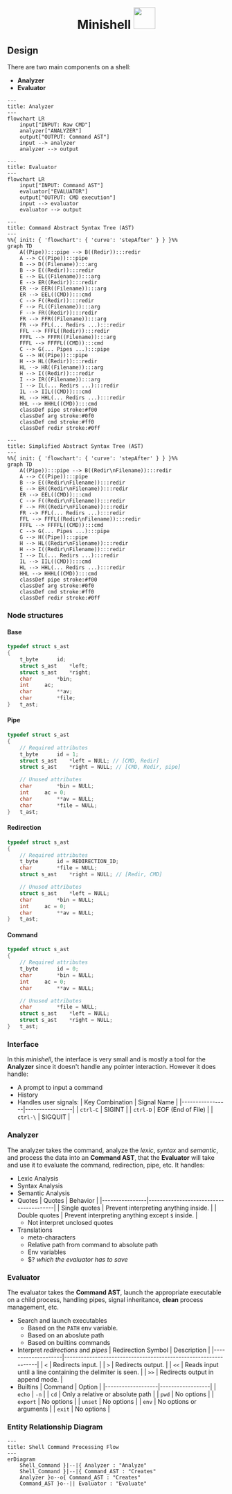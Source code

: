 <h1 align="center">
	Minishell
  <img src = "https://github.com/3lsy/minishell/assets/107457733/ab36bb69-86f6-4a46-ac1e-04b160dc9f9a" width = 50> 
</h1>

## Design
There are two main components on a shell:
- **Analyzer**
- **Evaluator**

```mermaid
---
title: Analyzer
---
flowchart LR
    input["INPUT: Raw CMD"]
    analyzer["ANALYZER"]
    output["OUTPUT: Command AST"]
    input --> analyzer
    analyzer --> output
```

```mermaid
---
title: Evaluator
---
flowchart LR
    input["INPUT: Command AST"]
    evaluator["EVALUATOR"]
    output["OUTPUT: CMD execution"]
    input --> evaluator
    evaluator --> output
```

```mermaid
---
title: Command Abstract Syntax Tree (AST)
---
%%{ init: { 'flowchart': { 'curve': 'stepAfter' } } }%%
graph TD
    A((Pipe)):::pipe --> B((Redir)):::redir
    A --> C((Pipe)):::pipe
    B --> D((Filename)):::arg
    B --> E((Redir)):::redir
    E --> EL((Filename)):::arg
    E --> ER((Redir)):::redir
    ER --> EER((Filename)):::arg
    ER --> EEL((CMD)):::cmd
    C --> F((Redir)):::redir
    F --> FL((Filename)):::arg
    F --> FR((Redir)):::redir
    FR --> FFR((Filename)):::arg
    FR --> FFL(... Redirs ...):::redir
    FFL --> FFFL((Redir)):::redir
    FFFL --> FFFR((Filename)):::arg
    FFFL --> FFFFL((CMD)):::cmd
    C --> G(... Pipes ...):::pipe
    G --> H((Pipe)):::pipe
    H --> HL((Redir)):::redir
    HL --> HR((Filename)):::arg
    H --> I((Redir)):::redir
    I --> IR((Filename)):::arg
    I --> IL(... Redirs ...):::redir
    IL --> IIL((CMD)):::cmd
    HL --> HHL(... Redirs ...):::redir
    HHL --> HHHL((CMD)):::cmd
    classDef pipe stroke:#f00
    classDef arg stroke:#0f0
    classDef cmd stroke:#ff0
    classDef redir stroke:#0ff
```

```mermaid
---
title: Simplified Abstract Syntax Tree (AST)
---
%%{ init: { 'flowchart': { 'curve': 'stepAfter' } } }%%
graph TD
    A((Pipe)):::pipe --> B((Redir\nFilename)):::redir
    A --> C((Pipe)):::pipe
    B --> E((Redir\nFilename)):::redir
    E --> ER((Redir\nFilename)):::redir
    ER --> EEL((CMD)):::cmd
    C --> F((Redir\nFilename)):::redir
    F --> FR((Redir\nFilename)):::redir
    FR --> FFL(... Redirs ...):::redir
    FFL --> FFFL((Redir\nFilename)):::redir
    FFFL --> FFFFL((CMD)):::cmd
    C --> G(... Pipes ...):::pipe
    G --> H((Pipe)):::pipe
    H --> HL((Redir\nFilename)):::redir
    H --> I((Redir\nFilename)):::redir
    I --> IL(... Redirs ...):::redir
    IL --> IIL((CMD)):::cmd
    HL --> HHL(... Redirs ...):::redir
    HHL --> HHHL((CMD)):::cmd
    classDef pipe stroke:#f00
    classDef arg stroke:#0f0
    classDef cmd stroke:#ff0
    classDef redir stroke:#0ff
```

### Node structures
#### Base
```c
typedef struct s_ast
{
	t_byte		id;
	struct s_ast	*left;
	struct s_ast	*right;
	char		*bin;
	int		ac;
	char		**av;
	char		*file;
}	t_ast;
```

#### Pipe
```c
typedef struct s_ast
{
	// Required attributes
	t_byte		id = 1;
	struct s_ast	*left = NULL; // [CMD, Redir]
	struct s_ast	*right = NULL; // [CMD, Redir, pipe]

	// Unused attributes
	char		*bin = NULL;
	int		ac = 0;
	char		**av = NULL;
	char		*file = NULL;
}	t_ast;
```

#### Redirection
```c
typedef struct s_ast
{
	// Required attributes
	t_byte		id = REDIRECTION_ID;
	char		*file = NULL;
	struct s_ast	*right = NULL; // [Redir, CMD]

	// Unused attributes
	struct s_ast	*left = NULL;
	char		*bin = NULL;
	int		ac = 0;
	char		**av = NULL;
}	t_ast;
```

#### Command
```c
typedef struct s_ast
{
	// Required attributes
	t_byte		id = 0;
	char		*bin = NULL;
	int		ac = 0;
	char		**av = NULL;

	// Unused attributes
	char		*file = NULL;
	struct s_ast	*left = NULL;
	struct s_ast	*right = NULL;
}	t_ast;
```

### Interface
In this *minishell*, the interface is very small and is mostly a tool for the **Analyzer** since it doesn't handle any pointer interaction.
However it does handle:
- A prompt to input a command
- History
- Handles user signals:
  | Key Combination | Signal Name     |
  |-----------------|-----------------|
  | `ctrl-C`        | SIGINT          |
  | `ctrl-D`        | EOF (End of File) |
  | `ctrl-\`        | SIGQUIT         |


### Analyzer
The analyzer takes the command, analyze the *lexic*, *syntax* and *semantic*, and process the data into an **Command AST**, that the **Evaluator** will take and use it to evaluate the command, redirection, pipe, etc.
It handles:
- Lexic Analysis
- Syntax Analysis
- Semantic Analysis
- Quotes
  | Quotes         | Behavior                               |
  |----------------|----------------------------------------|
  | Single quotes  | Prevent interpreting anything inside.  |
  | Double quotes  | Prevent interpreting anything except `$` inside. |
  - Not interpret unclosed quotes
- Translations
  - meta-characters
  - Relative path from command to absolute path
  - Env variables
  - $? *which the evaluator has to save*

### Evaluator
The evaluator takes the **Command AST**, launch the appropriate executable on a child process, handling pipes, signal inheritance, **clean** process management, etc.
- Search and launch executables
  - Based on the `PATH` env variable.
  - Based on an aboslute path
  - Based on builtins commands
- Interpret *redirections* and *pipes*
  | Redirection Symbol | Description                                                    |
  |--------------------|----------------------------------------------------------------|
  | `<`                | Redirects input.                                               |
  | `>`                | Redirects output.                                              |
  | `<<`               | Reads input until a line containing the delimiter is seen.     |
  | `>>`               | Redirects output in append mode.                               |
- Builtins
  | Command           | Option           |
  |-------------------|------------------|
  | `echo`            | `-n`             |
  | `cd`              | Only a relative or absolute path |
  | `pwd`             | No options        |
  | `export`          | No options        |
  | `unset`           | No options        |
  | `env`             | No options or arguments |
  | `exit`            | No options        |

### Entity Relationship Diagram

```mermaid
---
title: Shell Command Processing Flow
---
erDiagram
    Shell_Command }|--|{ Analyzer : "Analyze"
    Shell_Command }|--|{ Command_AST : "Creates"
    Analyzer }o--o{ Command_AST : "Creates"
    Command_AST }o--|| Evaluator : "Evaluate"
```
